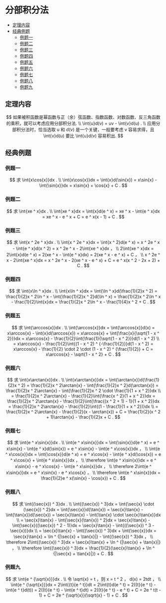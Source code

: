 # 分部积分法

* [定理内容](#定理内容)
* [经典例题](#经典例题)
  * [例题一](#例题一)
  * [例题二](#例题二)
  * [例题三](#例题三)
  * [例题四](#例题四)
  * [例题五](#例题五)
  * [例题六](#例题六)
  * [例题七](#例题七)
  * [例题八](#例题八)
  * [例题九](#例题九)

## 定理内容

$$
如果被积函数是幂函数与正（余）弦函数、指数函数、对数函数、反三角函数的乘积，就可以考虑应用分部积分法.
\\
\int{u}d(v) = uv - \int{v}d(u) .
\\
应用分部积分法时，恰当选取 u 和 d(v) 是一个关键，一般要考虑 v 容易求得，且 \int{v}d(u) 要比 \int{u}d(v) 容易积出.
$$

## 经典例题

### 例题一

$$
求 \int{x\cos{x}}dx .
\\
\int{x\cos{x}}dx = \int{x}d(\sin{x}) = x\sin{x} - \int{\sin{x}}dx = x\sin{x} + \cos{x} + C .
$$

### 例题二

$$
求 \int{xe ^ x}dx .
\\
\int{xe ^ x}dx = \int{x}d(e ^ x) = xe ^ x - \int{e ^ x}dx = xe ^ x - e ^ x + C = e ^ x(x - 1) + C .
$$

### 例题三

$$
求 \int{x ^ 2e ^ x}dx .
\\
\int{x ^ 2e ^ x}dx = \int{x ^ 2}d(e ^ x) = x ^ 2e ^ x - \int{e ^ x}d(x ^ 2) = x ^ 2e ^ x - 2\int{xe ^ x}dx ，
\\
2\int{xe ^ x}dx = 2\int{x}d(e ^ x) = 2(xe ^ x - \int{e ^ x}dx) = 2(xe ^ x - e ^ x) + C ，
\\
x ^ 2e ^ x - 2\int{xe ^ x}dx = x ^ 2e ^ x - 2(xe ^ x - e ^ x) + C = e ^ x(x ^ 2 - 2x + 2) + C .
$$

### 例题四

$$
求 \int{x\ln ^ x}dx .
\\
\int{x\ln ^ x}dx = \int{\ln ^ x}d(\frac{1}{2}x ^ 2) = \frac{1}{2}x ^ 2\ln ^ x - \int{\frac{1}{2}x ^ 2}d(\ln ^ x) = \frac{1}{2}x ^ 2\ln ^ x - \frac{1}{2}\int{x}dx = \frac{1}{2}x ^ 2\ln ^ x - \frac{1}{4}x ^ 2 + C .
$$

### 例题五

$$
求 \int{\arccos{x}}dx .
\\
\int{\arccos{x}}dx = \int{\arccos{x}}d(x) = x\arccos{x} - \int{x}d(\arccos{x}) = x\arccos{x} + \int{\frac{x}{\sqrt{1 - x ^ 2}}}dx = x\arccos{x} - \frac{1}{2}\int{\frac{1}{\sqrt{1 - x ^ 2}}}d(1 - x ^ 2)
\\
= x\arccos{x} - \frac{1}{2}\int{(1 - x ^ 2) ^ {-\frac{1}{2}}}d(1 - x ^ 2) = x\arccos{x} - \frac{1}{2} \cdot 2 \cdot (1 - x ^ 2) ^ {\frac{1}{2}} + C = x\arccos{x} - \sqrt{1 - x ^ 2} + C .
$$

### 例题六

$$
求 \int{x\arctan{x}}dx .
\\
\int{x\arctan{x}}dx = \int{\arctan{x}}d(\frac{1}{2}x ^ 2) = \frac{1}{2}x ^ 2\arctan{x} - \int{\frac{1}{2}x ^ 2}d(\arctan{x}) = \frac{1}{2}x ^ 2\arctan{x} - \int{\frac{1}{2}x ^ 2 \cdot \frac{1}{1 + x ^ 2}}dx
\\
= \frac{1}{2}x ^ 2\arctan{x} - \frac{1}{2}\int{\frac{x ^ 2}{1 + x ^ 2}}dx = \frac{1}{2}x ^ 2\arctan{x} - \frac{1}{2}\int{\frac{(x ^ 2 + 1) - 1}{1 + x ^ 2}}dx = \frac{1}{2}x ^ 2\arctan{x} - \frac{1}{2}\int{(1 - \frac{1}{1 + x ^ 2})}dx
\\
= \frac{1}{2}x ^ 2\arctan{x} - \frac{1}{2}(x - \arctan{x}) + C = \frac{1}{2}(x ^ 2 + 1)\arctan{x} - \frac{1}{2}x + C .
$$

### 例题七

$$
求 \int{e ^ x\sin{x}}dx .
\\
\int{e ^ x\sin{x}}dx = \int{\sin{x}}d(e ^ x) = e ^ x\sin{x} - \int{e ^ x}d(\sin{x}) = e ^ x\sin{x} - \int{e ^ x\cos{x}}dx ，
\\
\int{e ^ x\cos{x}}dx = \int{\cos{x}}d(e ^ x) = e ^ x\cos{x} - \int{e ^ x}d(\cos{x}) = e ^ x\cos{x} + \int{e ^ x\sin{x}}dx ，
\\
\therefore \int{e ^ x\sin{x}}dx = e ^ x\sin{x} - e ^ x\cos{x} - \int{e ^ x\sin{x}}dx ，
\\
\therefore 2\int{e ^ x\sin{x}}dx = e ^ x\sin{x} - e ^ x\cos{x} ，
\\
\therefore \int{e ^ x\sin{x}}dx = \frac{1}{2}e ^ x(\sin{x} - \cos{x}) + C .
$$

### 例题八

$$
求 \int{(\sec{x}) ^ 3}dx .
\\
\int{(\sec{x}) ^ 3}dx = \int{\sec{x} \cdot (\sec{x}) ^ 2}dx = \int{\sec{x}}d(\tan{x}) = \sec{x}\tan{x} - \int{\tan{x}}d(\sec{x}) = \sec{x}\tan{x} - \int{\tan{x} \cdot \sec{x}\tan{x}}dx
\\
= \sec{x}\tan{x} - \int{\sec{x}(\tan{x}) ^ 2}dx = \sec{x}\tan{x} - \int{\sec{x}((\sec{x}) ^ 2 - 1)}dx = \sec{x}\tan{x} - \int{((\sec{x}) ^ 3 - \sec{x})}dx
\\
= \sec{x}\tan{x} - \int{(\sec{x}) ^ 3}dx + \int{\sec{x}}dx = \sec{x}\tan{x} + \ln ^ {|\sec{x} + \tan{x}|} - \int{(\sec{x}) ^ 3}dx ，
\\
\therefore 2\int{(\sec{x}) ^ 3}dx = \sec{x}\tan{x} + \ln ^ {|\sec{x} + \tan{x}|} ，
\\
\therefore \int{(\sec{x}) ^ 3}dx = \frac{1}{2}(\sec{x}\tan{x} + \ln ^ {|\sec{x} + \tan{x}|}) + C .
$$

### 例题九

$$
求 \int{e ^ {\sqrt{x}}}dx .
\\
令 \sqrt{x} = t ，则 x = t ^ 2 ， d(x) = 2tdt ，
\\
\int{e ^ {\sqrt{x}}}dx = 2\int{{t}{e ^ t}}dt = 2\int{t}d(e ^ t) = 2({t}{e ^ t} - \int{e ^ t}d(t)) = 2({t}{e ^ t} - \int{e ^ t}dt) = 2({t}{e ^ t} - e ^ t) + C = 2e ^ t(t - 1) + C = 2e ^ {\sqrt{x}}(\sqrt{x} - 1) + C .
$$



